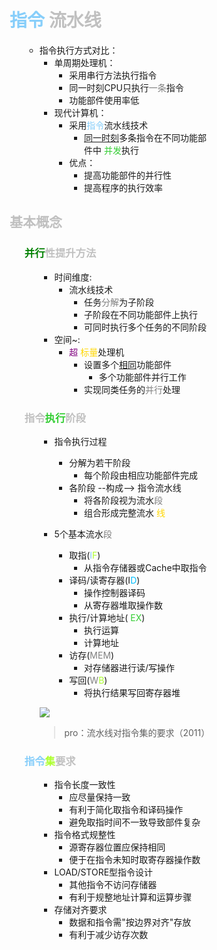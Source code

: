 <div style="float: left; width: 64%; padding: 1%;">

# <span style="color: LightSkyBlue;">指令</span> <span style="color: silver;">流水线  

<ul>

- 指令执行方式对比：
  - 单周期处理机：
    - 采用串行方法执行指令
    - 同一时刻CPU只执行<span style="color: gray;">一条</span>指令
    - 功能部件使用率低
  - 现代计算机：
    - 采用<span style="color: LightSkyBlue;">指令</span>流水线技术
      - <u>同一时刻</u>多条指令在不同功能部件中 <span style="color: LimeGreen;">并发</span>执行
    - 优点：
      - 提高功能部件的并行性
      - 提高程序的执行效率

</ul>

##  <span style="color: silver;">基本概念

<ul>

###  <span style="color: silver;"><span style="color: green;">并行</span>性提升方法

<ul>

- 时间维度:
  - 流水线技术
    - 任务<span style="color: gray;">分解</span>为子阶段
    - 子阶段在不同功能部件上执行
    - 可同时执行多个任务的不同阶段
- 空间~:
  - <span style="color: purple;">超</span> <span style="color: Gold;">标量</span>处理机
    - 设置多个<u>相同</u>功能部件
      - 多个功能部件并行工作
    - 实现同类任务的<span style="color: gray;">并行</span>处理

</ul>

###  <span style="color: silver;">指令<span style="color: LimeGreen;">执行</span>阶段

<ul>

- 指令执行过程
  - 分解为若干阶段
    - 每个阶段由相应功能部件完成
  - 各阶段 --构成--> 指令流水线
    - 将各阶段视为流水<span style="color: gray;">段</span>
    - 组合形成完整流水 <span style="color: Gold;">线</span>

- 5个基本流水<span style="color: gray;">段</span>
  - 取指(<span style="color: LightSkyBlue;">I</span><span style="color: GreenYellow;">F</span>)
    - 从指令存储器或Cache中取指令
  - 译码/读寄存器(I<span style="color: deepskyblue;">D</span>) 
    - 操作控制器译码
    - 从寄存器堆取操作数
  - 执行/计算地址( <span style="color: LimeGreen;">EX</span>)
    - 执行运算
    - 计算地址
  - 访存(<span style="color: gray;">MEM</span>)
    - 对存储器进行读/写操作
  - 写回(<span style="color: gray;">W</span><span style="color: GreenYellow;">B</span>)
    - 将执行结果写回寄存器堆

![](https://cdn-mineru.openxlab.org.cn/model-mineru/prod/4e4d3b2fd28bf010d15ebe5c04890299db4e9d522cfa5616dd58c870df156a3c.jpg)  

>pro：流水线对指令集的要求（2011）  

</ul>

###  <span style="color: silver;"><span style="color: LightSkyBlue;">指令</span><span style="color: GreenYellow;">集</span>要求

<ul>

- 指令长度一致性
  - 应尽量保持一致
  - 有利于简化取指令和译码操作
  - 避免取指时间不一致导致部件复杂
- 指令格式规整性
  - 源寄存器位置应保持相同
  - 便于在指令未知时取寄存器操作数
- LOAD/STORE型指令设计
  - 其他指令不访问存储器
  - 有利于规整地址计算和运算步骤
- 存储对齐要求
  - 数据和指令需"按边界对齐"存放
  - 有利于减少访存次数

</ul>

</ul>
</div>
<div style="float: right; width: 26%; padding: 1%;">

</div>
<div style="clear: both;"></div>
